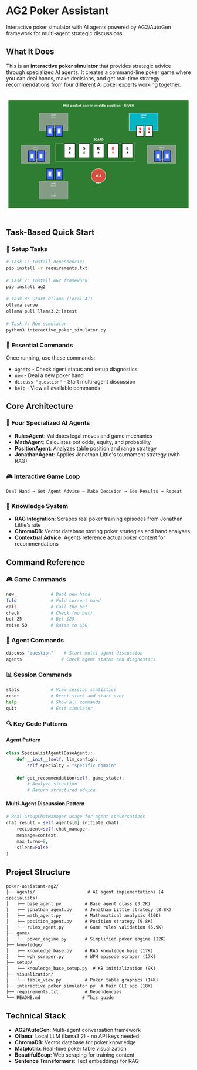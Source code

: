 # AG2 Poker Assistant

Interactive poker simulator with AI agents powered by AG2/AutoGen framework for multi-agent strategic discussions.

## What It Does

This is an **interactive poker simulator** that provides strategic advice through specialized AI agents. It creates a command-line poker game where you can deal hands, make decisions, and get real-time strategy recommendations from four different AI poker experts working together.

![Poker Table Visualization](visualization/screenshots/display.png)

## Task-Based Quick Start

### 🚀 Setup Tasks

```bash
# Task 1: Install dependencies
pip install -r requirements.txt

# Task 2: Install AG2 framework
pip install ag2

# Task 3: Start Ollama (local AI)
ollama serve
ollama pull llama3.2:latest

# Task 4: Run simulator
python3 interactive_poker_simulator.py
```

### 🎯 Essential Commands

Once running, use these commands:
- `agents` - Check agent status and setup diagnostics
- `new` - Deal a new poker hand
- `discuss "question"` - Start multi-agent discussion
- `help` - View all available commands

## Core Architecture

### 🤖 Four Specialized AI Agents
- **RulesAgent**: Validates legal moves and game mechanics
- **MathAgent**: Calculates pot odds, equity, and probability
- **PositionAgent**: Analyzes table position and range strategy
- **JonathanAgent**: Applies Jonathan Little's tournament strategy (with RAG)

### 🎮 Interactive Game Loop
```
Deal Hand → Get Agent Advice → Make Decision → See Results → Repeat
```

### 🧠 Knowledge System
- **RAG Integration**: Scrapes real poker training episodes from Jonathan Little's site
- **ChromaDB**: Vector database storing poker strategies and hand analyses
- **Contextual Advice**: Agents reference actual poker content for recommendations

## Command Reference

### 🎮 Game Commands
```bash
new              # Deal new hand
fold             # Fold current hand
call             # Call the bet
check            # Check (no bet)
bet 25           # Bet $25
raise 50         # Raise to $50
```

### 🤖 Agent Commands
```bash
discuss "question"    # Start multi-agent discussion
agents               # Check agent status and diagnostics
```

### 📊 Session Commands
```bash
stats            # View session statistics
reset            # Reset stack and start over
help             # Show all commands
quit             # Exit simulator
```


### 🔍 Key Code Patterns

#### Agent Pattern
```python
class SpecialistAgent(BaseAgent):
    def __init__(self, llm_config):
        self.specialty = "specific domain"

    def get_recommendation(self, game_state):
        # Analyze situation
        # Return structured advice
```

#### Multi-Agent Discussion Pattern
```python
# Real GroupChatManager usage for agent conversations
chat_result = self.agents[0].initiate_chat(
    recipient=self.chat_manager,
    message=context,
    max_turns=8,
    silent=False
)
```

## Project Structure

```
poker-assistant-ag2/
├── agents/                    # AI agent implementations (4 specialists)
│   ├── base_agent.py         # Base agent class (3.2K)
│   ├── jonathan_agent.py     # Jonathan Little strategy (8.8K)
│   ├── math_agent.py         # Mathematical analysis (10K)
│   ├── position_agent.py     # Position strategy (9.8K)
│   └── rules_agent.py        # Game rules validation (5.9K)
├── game/
│   └── poker_engine.py       # Simplified poker engine (12K)
├── knowledge/
│   ├── knowledge_base.py     # RAG knowledge base (17K)
│   └── wph_scraper.py        # WPH episode scraper (17K)
├── setup/
│   └── knowledge_base_setup.py  # KB initialization (9K)
├── visualization/
│   └── table_view.py         # Poker table graphics (14K)
├── interactive_poker_simulator.py  # Main CLI app (18K)
├── requirements.txt          # Dependencies
└── README.md                # This guide
```

## Technical Stack

- **AG2/AutoGen**: Multi-agent conversation framework
- **Ollama**: Local LLM (llama3.2) - no API keys needed
- **ChromaDB**: Vector database for poker knowledge
- **Matplotlib**: Real-time poker table visualization
- **BeautifulSoup**: Web scraping for training content
- **Sentence Transformers**: Text embeddings for RAG

